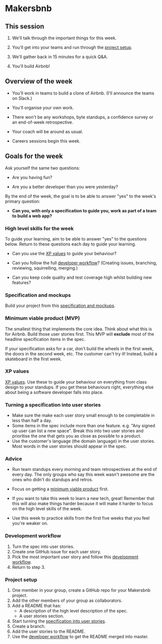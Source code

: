 # Makersbnb

## This session

1. We'll talk through the important things for this week.

2. You'll get into your teams and run through the [project setup](#project-setup).

3. We'll gather back in 15 minutes for a quick Q&A.

4. You'll build Airbnb!

## Overview of the week

* You'll work in teams to build a clone of Airbnb.  (I'll announce the teams on Slack.)

* You'll organise your own work.

* There won't be any workshops, byte standups, a confidence survey or an end-of-week retrospective.

* Your coach will be around as usual.

* Careers sessions begin this week.

## Goals for the week

Ask yourself the same two questions:

* Are you having fun?

* Are you a better developer than you were yesterday?

By the end of the week, the goal is to be able to answer "yes" to the week's primary question:

* **Can you, with only a specification to guide you, work as part of a team to build a web app?**

### High level skills for the week

To guide your learning, aim to be able to answer "yes" to the questions below.  Return to these questions each day to guide your learning.

* Can you use the [XP values](#xp-values) to guide your behaviour?

* Can you follow the full [developer workflow](#development-workflow)? (Creating issues, branching, reviewing, squirrelling, merging.)

* Can you keep code quality and test coverage high whilst building new features?

### Specification and mockups

Build your project from this [specification and mockups](./specification_and_mockups.md).

### Minimum viable product (MVP)

The smallest thing that implements the core idea.  Think about what this is for Airbnb.  Build those user stories first.  This MVP will **exclude** most of the headline specification items in the spec.

If your specification asks for a car, don't build the wheels in the first week, the doors in the second week, etc.  The customer can't try it! Instead, build a skateboard in the first week.

### XP values

[XP values](http://www.extremeprogramming.org/values.html).  Use these to guide your behaviour on everything from class design to your standups.  If you get these behaviours right, everything else about being a software developer falls into place.

### Turning a specification into user stories

* Make sure the make each user story small enough to be completable in less than half a day.
* Some items in the spec include more than one feature. e.g. "Any signed up user can list a new space". Break this into two user stories and prioritise the one that gets you as close as possible to a product.
* Use the customer's language (the domain language) in the user stories.  Most words in the user stories should appear in the spec.

### Advice

* Run team standups every morning and team retrospectives at the end of every day.  The only groups who say this week wasn't awesome are the ones who didn't do standups and retros.

* Focus on getting a [minimum viable product](#minimum-viable-product-mvp) first.

* If you want to take this week to learn a new tech, great! Remember that this will also make things harder because it will make it harder to focus on the high level skills of the week.

* Use this week to practice skills from the first five weeks that you feel you're weaker on.

### Development workflow

1. Turn the spec into user stories.
2. Create one GitHub issue for each user story.
3. Pick the most important user story and follow this [development workflow](../pills/development_workflow.md).
4. Return to step 3.

### Project setup

1. One member in your group, create a GitHub repo for your Makersbnb project.
2. Add the other members of your group as collaborators.
3. Add a README that has:
   * A description of the high level description of the spec.
   * A user stories section.
4. Start turning the [specification into user stories](#turning-a-specification-into-user-stories).
5. Create a branch.
6. Add the user stories to the README.
7. Use the [developer workflow](#developer-workflow) to get the README merged into master.
